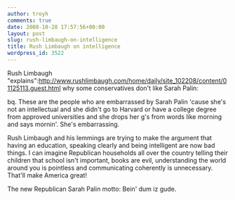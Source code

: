 ```yaml
---
author: troyh
comments: true
date: 2008-10-28 17:57:56+00:00
layout: post
slug: rush-limbaugh-on-intelligence
title: Rush Limbaugh on intelligence
wordpress_id: 3522
---
```


Rush Limbaugh "explains":http://www.rushlimbaugh.com/home/daily/site_102208/content/01125113.guest.html why some conservatives don't like Sarah Palin:

bq. These are the people who are embarrassed by Sarah Palin 'cause she's not an intellectual and she didn't go to Harvard or have a college degree from approved universities and she drops her g's from words like morning and says mornin'.  She's embarrassing.

Rush Limbaugh and his lemmings are trying to make the argument that having an education, speaking clearly and being intelligent are now bad things. I can imagine Republican households all over the country telling their children that school isn't important, books are evil, understanding the world around you is pointless and communicating coherently is unnecessary. That'll make America great!

The new Republican Sarah Palin motto: Bein' dum iz gude.
